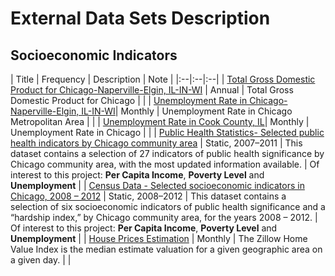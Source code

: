 # External Data Sets Description

## Socioeconomic Indicators

| Title | Frequency | Description | Note |
|:--|:--|:--|
| [Total Gross Domestic Product for Chicago-Naperville-Elgin, IL-IN-WI](https://fred.stlouisfed.org/series/NGMP16980) | Annual | Total Gross Domestic Product for Chicago | |
| [Unemployment Rate in Chicago-Naperville-Elgin, IL-IN-WI](https://fred.stlouisfed.org/series/CHIC917URN)| Monthly | Unemployment Rate in Chicago Metropolitan Area | |
| [Unemployment Rate in Cook County, IL](https://fred.stlouisfed.org/series/ILCOOK1URN)| Monthly | Unemployment Rate in Chicago | |
| [Public Health Statistics- Selected public health indicators by Chicago community area](https://data.cityofchicago.org/Health-Human-Services/Public-Health-Statistics-Selected-public-health-in/iqnk-2tcu) | Static, 2007–2011 | This dataset contains a selection of 27 indicators of public health significance by Chicago community area, with the most updated information available. | Of interest to this project: **Per Capita Income**, **Poverty Level** and **Unemployment** |
| [Census Data - Selected socioeconomic indicators in Chicago, 2008 – 2012](https://data.cityofchicago.org/Health-Human-Services/Census-Data-Selected-socioeconomic-indicators-in-C/kn9c-c2s2) | Static, 2008–2012 | This dataset contains a selection of six socioeconomic indicators of public health significance and a “hardship index,” by Chicago community area, for the years 2008 – 2012. | Of interest to this project: **Per Capita Income**, **Poverty Level** and **Unemployment** |
| [House Prices Estimation](https://www.zillow.com/info/whats-the-zillow-home-value-index/) | Monthly | The Zillow Home Value Index is the median estimate valuation for a given geographic area on a given day. | |
